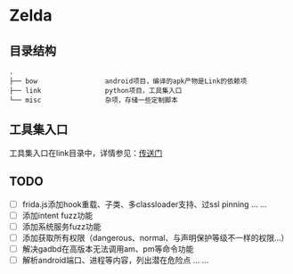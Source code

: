 # Zelda

## 目录结构

```tree
.
├── bow                 android项目，编译的apk产物是Link的依赖项
├── link                python项目，工具集入口
└── misc                杂项，存储一些定制脚本
```

## 工具集入口

工具集入口在link目录中，详情参见：[传送门](link/README.md)

## TODO

- [ ] frida.js添加hook重载、子类、多classloader支持、过ssl pinning ... ...
- [ ] 添加intent fuzz功能
- [ ] 添加系统服务fuzz功能
- [ ] 添加获取所有权限（dangerous、normal、与声明保护等级不一样的权限...）
- [ ] 解决gadbd在高版本无法调用am、pm等命令功能
- [ ] 解析android端口、进程等内容，列出潜在危险点 ... ...
